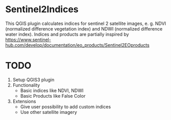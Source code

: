 # Sentinel2Indices
This QGIS plugin calculates indices for sentinel 2 satellite images, e. g. NDVI (normalized difference vegetation index) and NDWI (normalized difference water index).
Indices and products are partially inspired by https://www.sentinel-hub.com/develop/documentation/eo_products/Sentinel2EOproducts

# TODO

1. Setup QGIS3 plugin
2. Functionality
    - Basic indices like NDVI, NDWI
    - Basic Products like False Color
3. Extensions
    - Give user possibility to add custom indices
    - Use other satellite imagery




